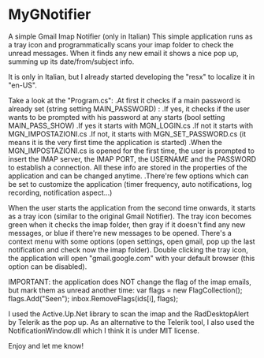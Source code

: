MyGNotifier
===========

A simple Gmail Imap Notifier (only in Italian)
This simple application runs as a tray icon and programmatically scans your imap folder to check the unread messages.
When it finds any new email it shows a nice pop up, summing up its date/from/subject info.

It is only in Italian, but I already started developing the "resx" to localize it in "en-US".

Take a look at the "Program.cs":
.At first it checks if a main password is already set (string setting MAIN_PASSWORD) :
    .If yes, it checks if the user wants to be prompted with his password at any starts (bool setting MAIN_PASS_SHOW)
        .If yes it starts with MGN_LOGIN.cs
        .If not it starts with MGN_IMPOSTAZIONI.cs
    .If not, it starts with MGN_SET_PASSWORD.cs (it means it is the very first time the application is started)
.When the MGN_IMPOSTAZIONI.cs is opened for the first time, the user is prompted to insert the IMAP server, the IMAP PORT, the USERNAME and the PASSWORD to establish a connection. All these info are stored in the properties of the application and can be changed anytime.
.There're few options which can be set to customize the application (timer frequency, auto notifications, log recording, notification aspect...)

When the user starts the application from the second time onwards, it starts as a tray icon (similar to the original Gmail Notifier). The tray icon becomes green when it checks the imap folder, then gray if it doesn't find any new messages, or blue if there're new messages to be opened. There's a context menu with some options (open settings, open gmail, pop up the last notification and check now the imap folder).
Double clicking the tray icon, the application will open "gmail.google.com" with your default browser (this option can be disabled).

IMPORTANT: the application does NOT change the flag of the imap emails, but mark them as unread another time:
              var flags = new FlagCollection();
              flags.Add("Seen");
              inbox.RemoveFlags(ids[i], flags);
              

I used the Active.Up.Net library to scan the imap and the RadDesktopAlert by Telerik as the pop up. As an alternative to the Telerik tool, I also used the NotificationWindow.dll which I think it is under MIT license.

Enjoy and let me know!
